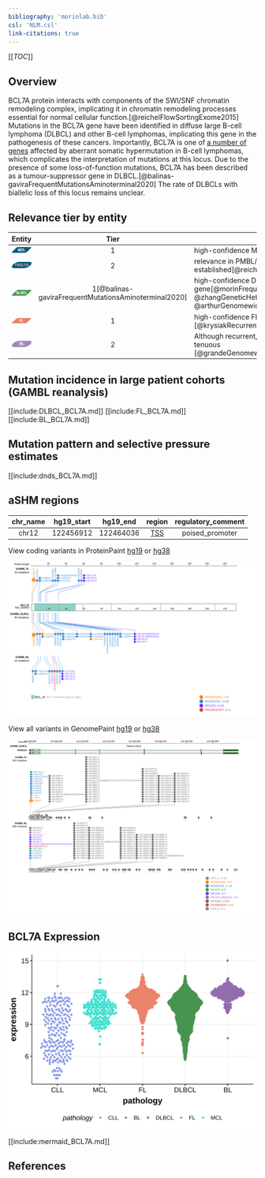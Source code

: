 ```yaml
---
bibliography: 'morinlab.bib'
csl: 'NLM.csl'
link-citations: true
---
```


[[_TOC_]]

## Overview

BCL7A protein interacts with components of the SWI/SNF chromatin remodeling complex, implicating it in chromatin remodeling processes essential for normal cellular function.[@reichelFlowSortingExome2015] Mutations in the BCL7A gene have been identified in diffuse large B-cell lymphoma (DLBCL) and other B-cell lymphomas, implicating this gene in the pathogenesis of these cancers. Importantly, BCL7A is one of [a number of genes](https://github.com/morinlab/LLMPP/wiki/ashm) affected by aberrant somatic hypermutation in B-cell lymphomas, which complicates the interpretation of mutations at this locus. Due to the presence of some loss-of-function mutations, BCL7A has been described as a tumour-suppressor gene in DLBCL.[@balinas-gaviraFrequentMutationsAminoterminal2020] 
The rate of DLBCLs with biallelic loss of this locus remains unclear. 



## Relevance tier by entity

|Entity|Tier|Description                           |
|:------:|:----:|--------------------------------------|
|![MZL](images/icons/MZL_tier1.png)|1|high-confidence MZL gene|
|![PMBL](images/icons/PMBL_tier2.png)|2|relevance in PMBL/cHL/GZL not firmly established[@reichelFlowSortingExome2015]|
|![DLBCL](images/icons/DLBCL_tier1.png) |1[@balinas-gaviraFrequentMutationsAminoterminal2020] | high-confidence DLBCL gene[@morinFrequentMutationHistonemodifying2011; @zhangGeneticHeterogeneityDiffuse2013; @arthurGenomewideDiscoverySomatic2018] |
|![FL](images/icons/FL_tier1.png)    |1 | high-confidence FL gene [@krysiakRecurrentSomaticMutations2017]              |
|![BL](images/icons/BL_tier2.png)    |2 | Although recurrent, the relevance of mutations in BL is tenuous [@grandeGenomewideDiscoverySomatic2019]|


## Mutation incidence in large patient cohorts (GAMBL reanalysis)

[[include:DLBCL_BCL7A.md]]
[[include:FL_BCL7A.md]]
[[include:BL_BCL7A.md]]

## Mutation pattern and selective pressure estimates

[[include:dnds_BCL7A.md]]

## aSHM regions

|chr_name|hg19_start|hg19_end |region                                                                                      |regulatory_comment|
|:--------:|:----------:|:---------:|:--------------------------------------------------------------------------------------------:|:------------------:|
|chr12   |122456912 |122464036|[TSS](https://genome.ucsc.edu/s/rdmorin/GAMBL%20hg19?position=chr12%3A122456912%2D122464036)|poised_promoter   |


View coding variants in ProteinPaint [hg19](https://morinlab.github.io/LLMPP/GAMBL/BCL7A_protein.html)  or [hg38](https://morinlab.github.io/LLMPP/GAMBL/BCL7A_protein_hg38.html)

![](images/proteinpaint/BCL7A_NM_020993.svg)

View all variants in GenomePaint [hg19](https://morinlab.github.io/LLMPP/GAMBL/BCL7A.html)  or [hg38](https://morinlab.github.io/LLMPP/GAMBL/BCL7A_hg38.html)

![](images/proteinpaint/BCL7A.svg)

## BCL7A Expression
![](images/gene_expression/BCL7A_by_pathology.svg)


<!-- ORIGIN: reichelFlowSortingExome2015a -->
<!-- BL: grandeGenomewideDiscoverySomatic2019 -->
<!-- FL: krysiakRecurrentSomaticMutations2017b -->
<!-- BL: grandeGenomewideDiscoverySomatic2019 -->
<!-- DLBCL: arthurGenomewideDiscoverySomatic2018 -->

[[include:mermaid_BCL7A.md]]

## References

<!-- PMBL: reichelFlowSortingExome2015a -->
